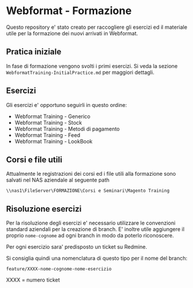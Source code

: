 # Webformat - Formazione

Questo repository e' stato creato per raccogliere gli esercizi ed il materiale
utile per la formazione dei nuovi arrivati in Webformat.

## Pratica iniziale

In fase di formazione vengono svolti i primi esercizi. Si veda la sezione `WebformatTraining-InitialPractice.md`
per maggiori dettagli.

## Esercizi

Gli esercizi e' opportuno seguirli in questo ordine:

- Webformat Training - Generico
- Webformat Training - Stock
- Webformat Training - Metodi di pagamento
- Webformat Training - Feed
- Webformat Training - LookBook

## Corsi e file utili

Attualmente le registrazioni dei corsi ed i file utili alla formazione sono
salvati nel NAS aziendale al seguente path

```
\\nas1\FileServer\FORMAZIONE\Corsi e Seminari\Magento Training
```

## Risoluzione esercizi

Per la risoluzione degli esercizi e' necessario utilizzare le convenzioni
standard aziendali per la creazione di branch. E' inoltre utile aggiungere il
proprio `nome-cognome` ad ogni branch in modo da poterlo riconoscere.

Per ogni esercizio sara' predisposto un ticket su Redmine.

Si consiglia quindi una nomenclatura di questo tipo per il nome del branch:

```
feature/XXXX-nome-cognome-nome-esercizio
```

XXXX = numero ticket
